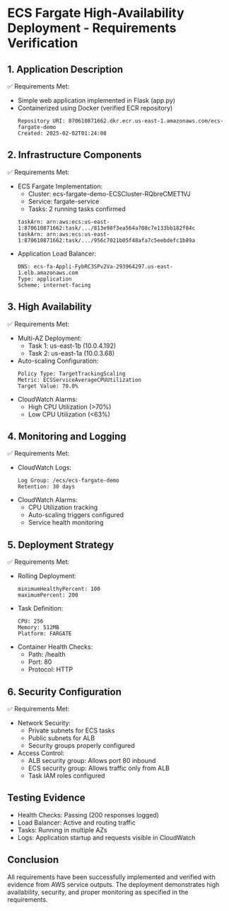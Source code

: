 # ECS Fargate High-Availability Deployment - Requirements Verification

## 1. Application Description
✅ Requirements Met:
- Simple web application implemented in Flask (app.py)
- Containerized using Docker (verified ECR repository)
  ```
  Repository URI: 870610871662.dkr.ecr.us-east-1.amazonaws.com/ecs-fargate-demo
  Created: 2025-02-02T01:24:08
  ```

## 2. Infrastructure Components
✅ Requirements Met:
- ECS Fargate Implementation:
  - Cluster: ecs-fargate-demo-ECSCluster-RQbreCMET1VJ
  - Service: fargate-service
  - Tasks: 2 running tasks confirmed
  ```
  taskArn: arn:aws:ecs:us-east-1:870610871662:task/.../813e98f3ea564a708c7e133bb182f84c
  taskArn: arn:aws:ecs:us-east-1:870610871662:task/.../956c7021b05f48afa7c5eebdefc1b89a
  ```
- Application Load Balancer:
  ```
  DNS: ecs-fa-Appli-FybRC3SPv2Va-293964297.us-east-1.elb.amazonaws.com
  Type: application
  Scheme: internet-facing
  ```

## 3. High Availability
✅ Requirements Met:
- Multi-AZ Deployment:
  - Task 1: us-east-1b (10.0.4.192)
  - Task 2: us-east-1a (10.0.3.68)
- Auto-scaling Configuration:
  ```
  Policy Type: TargetTrackingScaling
  Metric: ECSServiceAverageCPUUtilization
  Target Value: 70.0%
  ```
- CloudWatch Alarms:
  - High CPU Utilization (>70%)
  - Low CPU Utilization (<63%)

## 4. Monitoring and Logging
✅ Requirements Met:
- CloudWatch Logs:
  ```
  Log Group: /ecs/ecs-fargate-demo
  Retention: 30 days
  ```
- CloudWatch Alarms:
  - CPU Utilization tracking
  - Auto-scaling triggers configured
  - Service health monitoring

## 5. Deployment Strategy
✅ Requirements Met:
- Rolling Deployment:
  ```
  minimumHealthyPercent: 100
  maximumPercent: 200
  ```
- Task Definition:
  ```
  CPU: 256
  Memory: 512MB
  Platform: FARGATE
  ```
- Container Health Checks:
  - Path: /health
  - Port: 80
  - Protocol: HTTP

## 6. Security Configuration
✅ Requirements Met:
- Network Security:
  - Private subnets for ECS tasks
  - Public subnets for ALB
  - Security groups properly configured
- Access Control:
  - ALB security group: Allows port 80 inbound
  - ECS security group: Allows traffic only from ALB
  - Task IAM roles configured

## Testing Evidence
- Health Checks: Passing (200 responses logged)
- Load Balancer: Active and routing traffic
- Tasks: Running in multiple AZs
- Logs: Application startup and requests visible in CloudWatch

## Conclusion
All requirements have been successfully implemented and verified with evidence from AWS service outputs. The deployment demonstrates high availability, security, and proper monitoring as specified in the requirements.